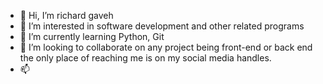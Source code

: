 - 👋 Hi, I’m richard gaveh
- 👀 I’m interested in software development and other related programs
- 🌱 I’m currently learning Python, Git  
- 💞️ I’m looking to collaborate on any project being front-end or back end the only place of reaching me is on my social media handles.
- 📫 

<!---
kojorichie15/kojorichie15 is a ✨ special ✨ repository because its `README.md` (this file) appears on your GitHub profile.
You can click the Preview link to take a look at your changes.
--->
